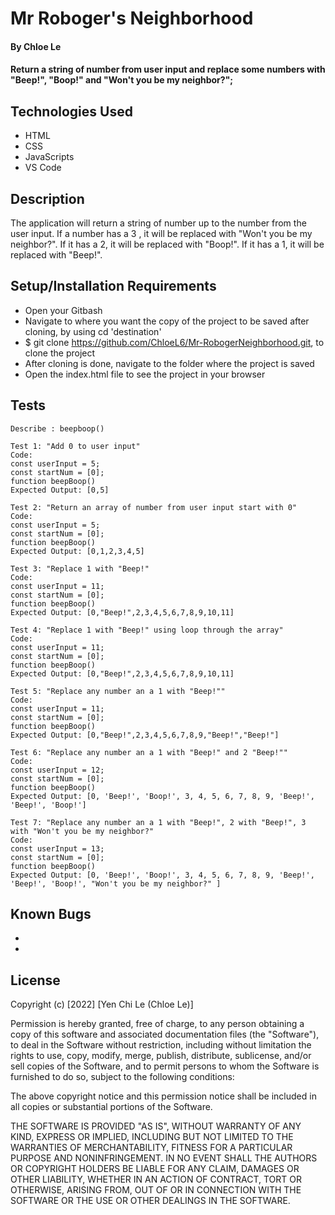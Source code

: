 # Mr Roboger's Neighborhood

#### By Chloe Le

#### Return a string of number from user input and replace some numbers with "Beep!", "Boop!" and "Won't you be my neighbor?";

## Technologies Used

- HTML
- CSS
- JavaScripts
- VS Code

## Description

The application will return a string of number up to the number from the user input. If a number has a 3 , it will be replaced with "Won't you be my neighbor?". If it has a 2, it will be replaced with "Boop!". If it has a 1, it will be replaced with "Beep!". 

## Setup/Installation Requirements

- Open your Gitbash
- Navigate to where you want the copy of the project to be saved after cloning, by using cd 'destination'
- $ git clone https://github.com/ChloeL6/Mr-RobogerNeighborhood.git, to clone the project
- After cloning is done, navigate to the folder where the project is saved
- Open the index.html file to see the project in your browser

## Tests

```
Describe : beepboop()

Test 1: "Add 0 to user input"
Code:
const userInput = 5;
const startNum = [0];
function beepBoop()
Expected Output: [0,5]

Test 2: "Return an array of number from user input start with 0"
Code:
const userInput = 5;
const startNum = [0];
function beepBoop()
Expected Output: [0,1,2,3,4,5]

Test 3: "Replace 1 with "Beep!"
Code:
const userInput = 11;
const startNum = [0];
function beepBoop()
Expected Output: [0,"Beep!",2,3,4,5,6,7,8,9,10,11]

Test 4: "Replace 1 with "Beep!" using loop through the array"
Code:
const userInput = 11;
const startNum = [0];
function beepBoop()
Expected Output: [0,"Beep!",2,3,4,5,6,7,8,9,10,11]

Test 5: "Replace any number an a 1 with "Beep!""
Code:
const userInput = 11;
const startNum = [0];
function beepBoop()
Expected Output: [0,"Beep!",2,3,4,5,6,7,8,9,"Beep!","Beep!"]

Test 6: "Replace any number an a 1 with "Beep!" and 2 "Beep!""
Code:
const userInput = 12;
const startNum = [0];
function beepBoop()
Expected Output: [0, 'Beep!', 'Boop!', 3, 4, 5, 6, 7, 8, 9, 'Beep!', 'Beep!', 'Boop!']

Test 7: "Replace any number an a 1 with "Beep!", 2 with "Beep!", 3 with "Won't you be my neighbor?"
Code:
const userInput = 13;
const startNum = [0];
function beepBoop()
Expected Output: [0, 'Beep!', 'Boop!', 3, 4, 5, 6, 7, 8, 9, 'Beep!', 'Beep!', 'Boop!', "Won't you be my neighbor?" ]

```
## Known Bugs

-
-

## License

Copyright (c) [2022] [Yen Chi Le (Chloe Le)]

Permission is hereby granted, free of charge, to any person obtaining a copy of this software and associated documentation files (the "Software"), to deal in the Software without restriction, including without limitation the rights to use, copy, modify, merge, publish, distribute, sublicense, and/or sell copies of the Software, and to permit persons to whom the Software is furnished to do so, subject to the following conditions:

The above copyright notice and this permission notice shall be included in all copies or substantial portions of the Software.

THE SOFTWARE IS PROVIDED "AS IS", WITHOUT WARRANTY OF ANY KIND, EXPRESS OR IMPLIED, INCLUDING BUT NOT LIMITED TO THE WARRANTIES OF MERCHANTABILITY, FITNESS FOR A PARTICULAR PURPOSE AND NONINFRINGEMENT. IN NO EVENT SHALL THE AUTHORS OR COPYRIGHT HOLDERS BE LIABLE FOR ANY CLAIM, DAMAGES OR OTHER LIABILITY, WHETHER IN AN ACTION OF CONTRACT, TORT OR OTHERWISE, ARISING FROM, OUT OF OR IN CONNECTION WITH THE SOFTWARE OR THE USE OR OTHER DEALINGS IN THE SOFTWARE.

